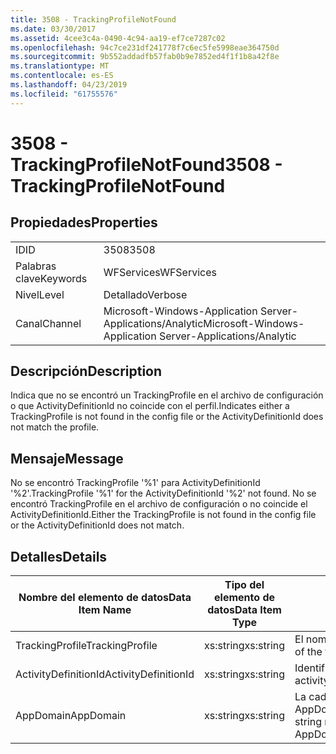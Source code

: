 ```yaml
---
title: 3508 - TrackingProfileNotFound
ms.date: 03/30/2017
ms.assetid: 4cee3c4a-0490-4c94-aa19-ef7ce7287c02
ms.openlocfilehash: 94c7ce231df241778f7c6ec5fe5998eae364750d
ms.sourcegitcommit: 9b552addadfb57fab0b9e7852ed4f1f1b8a42f8e
ms.translationtype: MT
ms.contentlocale: es-ES
ms.lasthandoff: 04/23/2019
ms.locfileid: "61755576"
---
```

# <a name="3508---trackingprofilenotfound"></a><span data-ttu-id="59ca7-102">3508 - TrackingProfileNotFound</span><span class="sxs-lookup"><span data-stu-id="59ca7-102">3508 - TrackingProfileNotFound</span></span>
## <a name="properties"></a><span data-ttu-id="59ca7-103">Propiedades</span><span class="sxs-lookup"><span data-stu-id="59ca7-103">Properties</span></span>  
  
|||  
|-|-|  
|<span data-ttu-id="59ca7-104">ID</span><span class="sxs-lookup"><span data-stu-id="59ca7-104">ID</span></span>|<span data-ttu-id="59ca7-105">3508</span><span class="sxs-lookup"><span data-stu-id="59ca7-105">3508</span></span>|  
|<span data-ttu-id="59ca7-106">Palabras clave</span><span class="sxs-lookup"><span data-stu-id="59ca7-106">Keywords</span></span>|<span data-ttu-id="59ca7-107">WFServices</span><span class="sxs-lookup"><span data-stu-id="59ca7-107">WFServices</span></span>|  
|<span data-ttu-id="59ca7-108">Nivel</span><span class="sxs-lookup"><span data-stu-id="59ca7-108">Level</span></span>|<span data-ttu-id="59ca7-109">Detallado</span><span class="sxs-lookup"><span data-stu-id="59ca7-109">Verbose</span></span>|  
|<span data-ttu-id="59ca7-110">Canal</span><span class="sxs-lookup"><span data-stu-id="59ca7-110">Channel</span></span>|<span data-ttu-id="59ca7-111">Microsoft-Windows-Application Server-Applications/Analytic</span><span class="sxs-lookup"><span data-stu-id="59ca7-111">Microsoft-Windows-Application Server-Applications/Analytic</span></span>|  
  
## <a name="description"></a><span data-ttu-id="59ca7-112">Descripción</span><span class="sxs-lookup"><span data-stu-id="59ca7-112">Description</span></span>  
 <span data-ttu-id="59ca7-113">Indica que no se encontró un TrackingProfile en el archivo de configuración o que ActivityDefinitionId no coincide con el perfil.</span><span class="sxs-lookup"><span data-stu-id="59ca7-113">Indicates either a TrackingProfile is not found in the config file or the ActivityDefinitionId does not match the profile.</span></span>  
  
## <a name="message"></a><span data-ttu-id="59ca7-114">Mensaje</span><span class="sxs-lookup"><span data-stu-id="59ca7-114">Message</span></span>  
 <span data-ttu-id="59ca7-115">No se encontró TrackingProfile '%1' para ActivityDefinitionId '%2'.</span><span class="sxs-lookup"><span data-stu-id="59ca7-115">TrackingProfile '%1' for the ActivityDefinitionId '%2' not found.</span></span> <span data-ttu-id="59ca7-116">No se encontró TrackingProfile en el archivo de configuración o no coincide el ActivityDefinitionId.</span><span class="sxs-lookup"><span data-stu-id="59ca7-116">Either the TrackingProfile is not found in the config file or the ActivityDefinitionId does not match.</span></span>  
  
## <a name="details"></a><span data-ttu-id="59ca7-117">Detalles</span><span class="sxs-lookup"><span data-stu-id="59ca7-117">Details</span></span>  
  
|<span data-ttu-id="59ca7-118">Nombre del elemento de datos</span><span class="sxs-lookup"><span data-stu-id="59ca7-118">Data Item Name</span></span>|<span data-ttu-id="59ca7-119">Tipo del elemento de datos</span><span class="sxs-lookup"><span data-stu-id="59ca7-119">Data Item Type</span></span>|<span data-ttu-id="59ca7-120">Descripción</span><span class="sxs-lookup"><span data-stu-id="59ca7-120">Description</span></span>|  
|--------------------|--------------------|-----------------|  
|<span data-ttu-id="59ca7-121">TrackingProfile</span><span class="sxs-lookup"><span data-stu-id="59ca7-121">TrackingProfile</span></span>|<span data-ttu-id="59ca7-122">xs:string</span><span class="sxs-lookup"><span data-stu-id="59ca7-122">xs:string</span></span>|<span data-ttu-id="59ca7-123">El nombre del perfil de seguimiento.</span><span class="sxs-lookup"><span data-stu-id="59ca7-123">The name of the tracking profile.</span></span>|  
|<span data-ttu-id="59ca7-124">ActivityDefinitionId</span><span class="sxs-lookup"><span data-stu-id="59ca7-124">ActivityDefinitionId</span></span>|<span data-ttu-id="59ca7-125">xs:string</span><span class="sxs-lookup"><span data-stu-id="59ca7-125">xs:string</span></span>|<span data-ttu-id="59ca7-126">Identificador de definición de actividad.</span><span class="sxs-lookup"><span data-stu-id="59ca7-126">The activity definition id.</span></span>|  
|<span data-ttu-id="59ca7-127">AppDomain</span><span class="sxs-lookup"><span data-stu-id="59ca7-127">AppDomain</span></span>|<span data-ttu-id="59ca7-128">xs:string</span><span class="sxs-lookup"><span data-stu-id="59ca7-128">xs:string</span></span>|<span data-ttu-id="59ca7-129">La cadena devuelta por AppDomain.CurrentDomain.FriendlyName.</span><span class="sxs-lookup"><span data-stu-id="59ca7-129">The string returned by AppDomain.CurrentDomain.FriendlyName.</span></span>|
